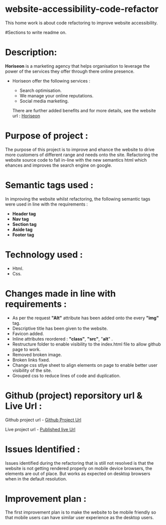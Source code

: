 # website-accessibility-code-refactor
This home work is about code refactoring to improve website accessibility.


#Sections to write readme on.

# Description:

**Horiseon** is a marketing agency that helps organisation to leverage the power of the services they offer through there online presence. 

* Horiseon offer the following services :
  * Search optimisation.
  * We manage your online reputations.
  * Social media marketing.

  There are further added benefits and for more details, see the website url : [Horiseon](https://seni82.github.io/web-accessibility-code-refactor/#search-engine-optimization) 


# Purpose of project :
The purpose of this project is to improve and ehance the website to drive more customers of different range and needs onto the site. Refactoring the website source code to fall in-line with the new semantics html which ehances and improves the search engine on google.

# Semantic tags used :
In improving the website whilst refactoring, the following semantic tags were used in line with the requirements :

*  **Header tag**
*  **Nav tag**
*  **Section tag**
*  **Aside tag**
*  **Footer tag**
   
# Technology used :
* Html.
* Css.

# Changes made in line with requirements :
* As per the request **"Alt"** attribute has been added onto the every **"img"** tag.
* Descriptive title has been given to the website.
* Favicon added.
* Inline attributes reordered : **"class"**, **"src"**, "**alt**" . 
* Restructure folder to enable visibility to the index.html file to allow github page to work.
* Removed broken image.
* Broken links fixed.
* Change css stlye sheet to align elements on page to enable better user visibility of the site.
* Grouped css to reduce lines of code and duplication.


# Github (project) reporsitory url & Live Url :

Github project url - [Github Project Url](https://github.com/Seni82/web-accessibility-code-refactor)

Live project url - [Published live Url](https://seni82.github.io/web-accessibility-code-refactor/)


# Issues Identified :
Issues identified during the refactoring that is still not resolved is that the website is not getting rendered properly on mobile device browsers, the elements are out of place. But works as expected on desktop browsers when in the default resolution.

# Improvement plan :
The first improvement plan is to make the website to be mobile friendly so that mobile users can have similar user experience as the desktop users.
